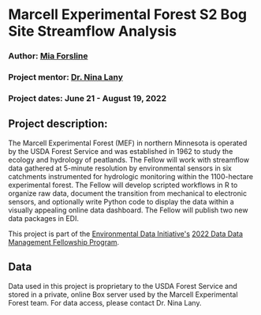 # Marcell Experimental Forest S2 Bog Site Streamflow Analysis 
### Author: [Mia Forsline](https://miaforsline.github.io/)
### Project mentor: [Dr. Nina Lany](https://www.nrs.fs.fed.us/people/nina.lany)
### Project dates: June 21 - August 19, 2022 

## Project description: 
The Marcell Experimental Forest (MEF) in northern Minnesota is operated by the USDA Forest Service and was established in 1962 to study the ecology and hydrology of peatlands. The Fellow will work with streamflow data gathered at 5-minute resolution by environmental sensors in six catchments instrumented for hydrologic monitoring within the 1100-hectare experimental forest. The Fellow will develop scripted workflows in R to organize raw data, document the transition from mechanical to electronic sensors, and optionally write Python code to display the data within a visually appealing online data dashboard. The Fellow will publish two new data packages in EDI. 

This project is part of the [Environmental Data Initiative's](https://environmentaldatainitiative.org/) [2022 Data Data Management Fellowship Program](https://environmentaldatainitiative.org/2022-dm-fellowship-program/). 

## Data
Data used in this project is proprietary to the USDA Forest Service and stored in a private, online Box server used by the Marcell Experimental Forest team. For data access, please contact Dr. Nina Lany. 
